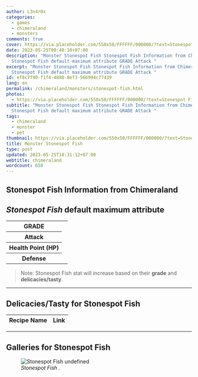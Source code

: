 ```yaml
---
author: L3n4r0x
categories:
  - games
  - chimeraland
  - monsters
comments: true
cover: https://via.placeholder.com/550x50/FFFFFF/000000/?text=Stonespot Fish
date: 2023-05-25T00:40:10+07:00
description: "Monster Stonespot Fish Stonespot Fish Information from Chimeraland
  Stonespot Fish default maximum attribute GRADE Attack "
excerpt: "Monster Stonespot Fish Stonespot Fish Information from Chimeraland
  Stonespot Fish default maximum attribute GRADE Attack "
id: ef8c7f90-f1f4-4888-8ef3-566994c77439
lang: en
permalink: /chimeraland/monsters/stonespot-fish.html
photos:
  - https://via.placeholder.com/550x50/FFFFFF/000000/?text=Stonespot Fish
subtitle: "Monster Stonespot Fish Stonespot Fish Information from Chimeraland
  Stonespot Fish default maximum attribute GRADE Attack "
tags:
  - chimeraland
  - monster
  - pet
thumbnail: https://via.placeholder.com/550x50/FFFFFF/000000/?text=Stonespot Fish
title: Monster Stonespot Fish
type: post
updated: 2023-05-25T18:31:12+07:00
webtitle: chimeraland
wordcount: 658
---
```


<link
  rel="stylesheet"
  href="https://rawcdn.githack.com/dimaslanjaka/Web-Manajemen/870a349/css/bootstrap-5-3-0-alpha3-wrapper.css"
/>
<section id="bootstrap-wrapper">
  <div data-bs-theme="dark">
    <h2>Stonespot Fish Information from Chimeraland</h2>
    <h2 id="attribute"><i>Stonespot Fish</i> default maximum attribute</h2>
    <div class="row">
      <div class="col mb-2">
        <div class="card">
          <div class="card-body">
            <table>
              <tr>
                <th>GRADE</th>
                <td><br /></td>
              </tr>
              <tr>
                <th>Attack</th>
                <td></td>
              </tr>
              <tr>
                <th>Health Point (HP)</th>
                <td></td>
              </tr>
              <tr>
                <th>Defense</th>
                <td></td>
              </tr>
            </table>
          </div>
        </div>
      </div>
    </div>
    <blockquote class="bd-callout bd-callout-warning">
      Note: Stonespot Fish stat will increase based on their <b>grade</b> and
      <b>delicacies/tasty</b>.
    </blockquote>
    <hr />
    <h2 id="delicacies">Delicacies/Tasty for Stonespot Fish</h2>
    <div class="card">
      <div class="card-body">
        <div class="table-responsive">
          <table class="table table-striped">
            <thead>
              <tr>
                <th>Recipe Name</th>
                <th>Link</th>
              </tr>
            </thead>
            <tbody></tbody>
          </table>
        </div>
      </div>
    </div>
    <hr />
    <div id="gallery">
      <h2>Galleries for Stonespot Fish</h2>
      <div class="row">
        <div class="col-lg-6 col-12">
          <figure>
            <img
              src="https://www.webmanajemen.com/undefined"
              alt="Stonespot Fish undefined"
            />
            <figcaption style="word-wrap: break-word">
              <i>Stonespot Fish</i> .
            </figcaption>
          </figure>
        </div>
      </div>
    </div>
  </div>
</section>